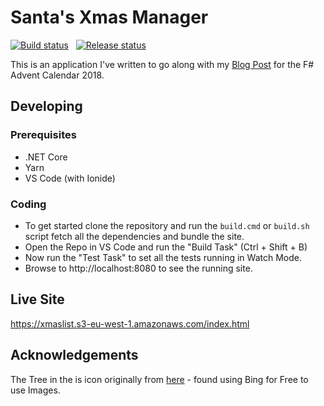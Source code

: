 # Santa's Xmas Manager

[![Build status](https://taeguk.visualstudio.com/DefaultCollection/Public/_apis/build/status/XmasList%20CI?label=build)](https://taeguk.visualstudio.com/DefaultCollection/Public/_build/latest?definitionId=25) &nbsp; [![Release status](https://taeguk.vsrm.visualstudio.com/_apis/public/Release/badge/f9e52c87-59a2-4d04-b042-fe162a159b31/1/1)](https://taeguk.visualstudio.com/DefaultCollection/Public/_release?view=mine&definitionId=1)

This is an application I've written to go along with my [Blog Post][1] for the F# Advent Calendar 2018.

## Developing

### Prerequisites

- .NET Core
- Yarn
- VS Code (with Ionide)

### Coding

- To get started clone the repository and run the `build.cmd` or `build.sh` script fetch all the dependencies and bundle the site.
- Open the Repo in VS Code and run the "Build Task" (Ctrl + Shift + B)
- Now run the "Test Task" to set all the tests running in Watch Mode.
- Browse to http://localhost:8080 to see the running site.

## Live Site

https://xmaslist.s3-eu-west-1.amazonaws.com/index.html

## Acknowledgements

The Tree in the is icon originally from [here](
https://images.vexels.com/media/users/3/129793/isolated/lists/3a58ed394125fc70c8acc757cc83f8be-christmas-pine-tree-icon.png) - found using Bing for Free to use Images.

[1]: https://taeguk.co.uk/blog/santas-xmas-list-in-fable/
